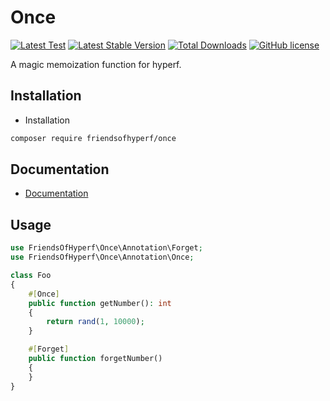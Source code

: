 # Once

[![Latest Test](https://github.com/friendsofhyperf/once/workflows/tests/badge.svg)](https://github.com/friendsofhyperf/once/actions)
[![Latest Stable Version](https://poser.pugx.org/friendsofhyperf/once/version.png)](https://packagist.org/packages/friendsofhyperf/once)
[![Total Downloads](https://poser.pugx.org/friendsofhyperf/once/d/total.png)](https://packagist.org/packages/friendsofhyperf/once)
[![GitHub license](https://img.shields.io/github/license/friendsofhyperf/once)](https://github.com/friendsofhyperf/once)

A magic memoization function for hyperf.

## Installation

- Installation

```bash
composer require friendsofhyperf/once
```

## Documentation

- [Documentation](https://github.com/spatie/once)

## Usage

```php
use FriendsOfHyperf\Once\Annotation\Forget;
use FriendsOfHyperf\Once\Annotation\Once;

class Foo
{
    #[Once]
    public function getNumber(): int
    {
        return rand(1, 10000);
    }

    #[Forget]
    public function forgetNumber()
    {
    }
}
```
